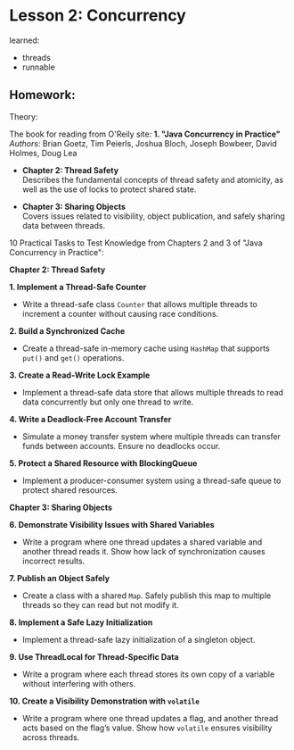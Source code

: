 # Lesson 2: Concurrency

learned:

- threads
- runnable

## Homework:

Theory:

The book for reading from O'Reily site:
**1. "Java Concurrency in Practice"**  
*Authors*: Brian Goetz, Tim Peierls, Joshua Bloch, Joseph Bowbeer, David Holmes, Doug Lea

- **Chapter 2: Thread Safety**  
  Describes the fundamental concepts of thread safety and atomicity, as well as the use of locks to protect shared
  state.

- **Chapter 3: Sharing Objects**  
  Covers issues related to visibility, object publication, and safely sharing data between threads.

10 Practical Tasks to Test Knowledge from Chapters 2 and 3 of "Java Concurrency in Practice":

**Chapter 2: Thread Safety**

**1. Implement a Thread-Safe Counter**

- Write a thread-safe class `Counter` that allows multiple threads to increment a counter without causing race
  conditions.

**2. Build a Synchronized Cache**

- Create a thread-safe in-memory cache using `HashMap` that supports `put()` and `get()` operations.

**3. Create a Read-Write Lock Example**

- Implement a thread-safe data store that allows multiple threads to read data concurrently but only one thread to
  write.

**4. Write a Deadlock-Free Account Transfer**

- Simulate a money transfer system where multiple threads can transfer funds between accounts. Ensure no deadlocks
  occur.

**5. Protect a Shared Resource with BlockingQueue**

- Implement a producer-consumer system using a thread-safe queue to protect shared resources.

**Chapter 3: Sharing Objects**

**6. Demonstrate Visibility Issues with Shared Variables**

- Write a program where one thread updates a shared variable and another thread reads it. Show how lack of
  synchronization causes incorrect results.

**7. Publish an Object Safely**

- Create a class with a shared `Map`. Safely publish this map to multiple threads so they can read but not modify it.

**8. Implement a Safe Lazy Initialization**

- Implement a thread-safe lazy initialization of a singleton object.

**9. Use ThreadLocal for Thread-Specific Data**

- Write a program where each thread stores its own copy of a variable without interfering with others.

**10. Create a Visibility Demonstration with `volatile`**

- Write a program where one thread updates a flag, and another thread acts based on the flag’s value. Show how
  `volatile` ensures visibility across threads.